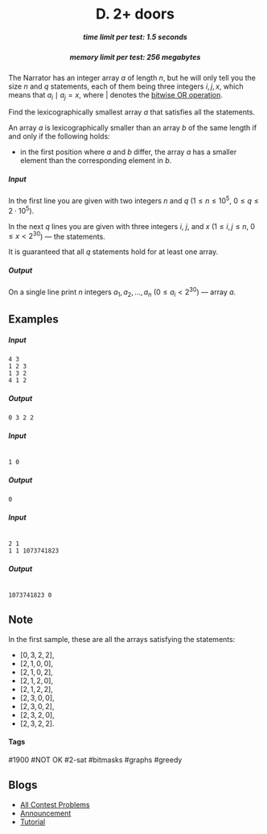 <h1 style='text-align: center;'> D. 2+ doors</h1>

<h5 style='text-align: center;'>time limit per test: 1.5 seconds</h5>
<h5 style='text-align: center;'>memory limit per test: 256 megabytes</h5>

The Narrator has an integer array $a$ of length $n$, but he will only tell you the size $n$ and $q$ statements, each of them being three integers $i, j, x$, which means that $a_i \mid a_j = x$, where $|$ denotes the [bitwise OR operation](https://en.wikipedia.org/wiki/Bitwise_operation#OR).

Find the lexicographically smallest array $a$ that satisfies all the statements.

An array $a$ is lexicographically smaller than an array $b$ of the same length if and only if the following holds: 

* in the first position where $a$ and $b$ differ, the array $a$ has a smaller element than the corresponding element in $b$.
##### Input

In the first line you are given with two integers $n$ and $q$ ($1 \le n \le 10^5$, $0 \le q \le 2 \cdot 10^5$).

In the next $q$ lines you are given with three integers $i$, $j$, and $x$ ($1 \le i, j \le n$, $0 \le x < 2^{30}$) — the statements.

It is guaranteed that all $q$ statements hold for at least one array.

##### Output

On a single line print $n$ integers $a_1, a_2, \ldots, a_n$ ($0 \le a_i < 2^{30}$) — array $a$.

## Examples

##### Input


```text
4 3
1 2 3
1 3 2
4 1 2
```
##### Output


```text
0 3 2 2 
```
##### Input

```text

1 0

```
##### Output


```text
0 
```
##### Input

```text

2 1
1 1 1073741823

```
##### Output


```text

1073741823 0 
```
## Note

In the first sample, these are all the arrays satisfying the statements: 

* $[0, 3, 2, 2]$,
* $[2, 1, 0, 0]$,
* $[2, 1, 0, 2]$,
* $[2, 1, 2, 0]$,
* $[2, 1, 2, 2]$,
* $[2, 3, 0, 0]$,
* $[2, 3, 0, 2]$,
* $[2, 3, 2, 0]$,
* $[2, 3, 2, 2]$.


#### Tags 

#1900 #NOT OK #2-sat #bitmasks #graphs #greedy 

## Blogs
- [All Contest Problems](../Codeforces_Round_816_(Div._2).md)
- [Announcement](../blogs/Announcement.md)
- [Tutorial](../blogs/Tutorial.md)
